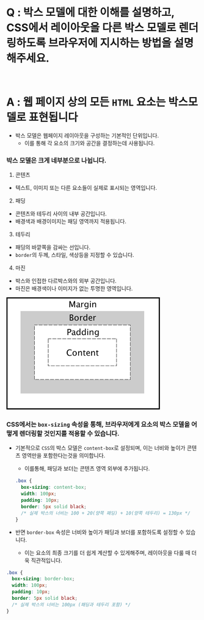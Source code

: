 # Q : 박스 모델에 대한 이해를 설명하고, CSS에서 레이아웃을 다른 박스 모델로 렌더링하도록 브라우저에 지시하는 방법을 설명해주세요.

<br />

# A : 웹 페이지 상의 모든 `HTML` 요소는 박스모델로 표현됩니다

- 박스 모델은 웹페이지 레이아웃을 구성하는 기본적인 단위입니다.
  - 이를 통해 각 요소의 크기와 공간을 결정하는데 사용됩니다.

### 박스 모델은 크게 네부분으로 나뉩니다.

1. 콘텐츠

- 텍스트, 이미지 또는 다른 요소들이 실제로 표시되는 영역입니다.

2. 패딩

- 콘텐츠와 테두리 사이의 내부 공간입니다.
- 배경색과 배경이미지는 패딩 영역까지 적용됩니다.

3. 테두리

- 패딩의 바깥쪽을 감싸는 선입니다.
- `border`의 두께, 스타일, 색상등을 지정할 수 있습니다.

4. 마진

- 박스와 인접한 다르박스와의 외부 공간입니다.
- 마진은 배경색이나 이미지가 없는 투명한 영역입니다.

![Alt text](assets/css-question-images/box-model.png)

### CSS에서는 `box-sizing` 속성을 통해, 브라우저에게 요소의 박스 모델을 어떻게 렌더링할 것인지를 적용할 수 있습니다.

- 기본적으로 `CSS`의 박스 모델은 `content-box`로 설정되며, 이는 너비와 높이가 콘텐츠 영역만을 포함한다는것을 의미합니다.

  - 이를통해, 패딩과 보더는 콘텐츠 영역 외부에 추가됩니다.

  ```css
  .box {
    box-sizing: content-box;
    width: 100px;
    padding: 10px;
    border: 5px solid black;
    /* 실제 박스의 너비는 100 + 20(양쪽 패딩) + 10(양쪽 테두리) = 130px */
  }
  ```

- 반면 `border-box` 속성은 너비와 높이가 패딩과 보더를 포함하도록 설정할 수 있습니다.
  - 이는 요소의 최종 크기를 더 쉽게 계산할 수 있게해주며, 레이아웃을 다룰 때 더욱 직관적입니다.

```css
.box {
  box-sizing: border-box;
  width: 100px;
  padding: 10px;
  border: 5px solid black;
  /* 실제 박스의 너비는 100px (패딩과 테두리 포함) */
}
```
